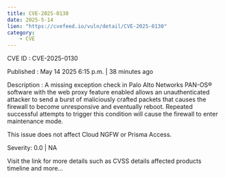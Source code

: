 ```yaml
---
title: CVE-2025-0130
date: 2025-5-14
lien: "https://cvefeed.io/vuln/detail/CVE-2025-0130"
category:
    - CVE
---
```


CVE ID : CVE-2025-0130

Published :  May 14
2025
6:15 p.m. | 38 minutes ago

Description : A missing exception check in Palo Alto Networks PAN-OS® software with the web proxy feature enabled allows an unauthenticated attacker to send a burst of maliciously crafted packets that causes the firewall to become unresponsive and eventually reboot. Repeated successful attempts to trigger this condition will cause the firewall to enter maintenance mode.

This issue does not affect Cloud NGFW or Prisma Access.

Severity: 0.0 | NA

Visit the link for more details
such as CVSS details
affected products
timeline
and more...
